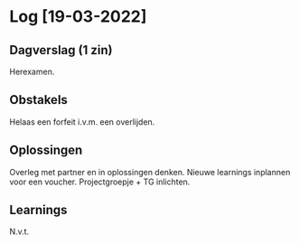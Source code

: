 # Log [19-03-2022]
 
## Dagverslag (1 zin)
Herexamen.

## Obstakels
Helaas een forfeit i.v.m. een overlijden.

## Oplossingen
Overleg met partner en in oplossingen denken.
Nieuwe learnings inplannen voor een voucher.
Projectgroepje + TG inlichten.

## Learnings
N.v.t.